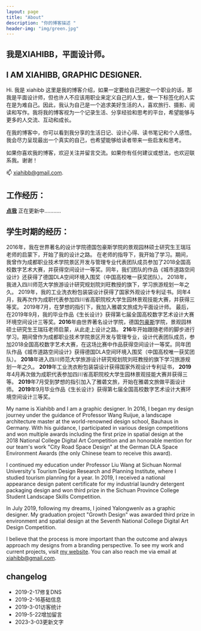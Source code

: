 ```yaml
---
layout: page
title: "About"
description: "你的博客描述 " 
header-img: "img/green.jpg"
---
```



## 我是XIAHIBB，平面设计师。
## I AM XIAHIBB, GRAPHIC DESIGNER.

Hi. 我是 xiahibb 这里是我的博客介绍，如果一定要给自己圈定一个职业的话，那我是平面设计师，但也许人不应该用职业来定义自己的人生，做一下标签化的人实在是为难自己。因此，我认为自己是一个追求美好生活的人，喜欢旅行、摄影、阅读和写作。我将我的博客视为一个记录生活、分享经验和思考的平台，希望能够与更多的人交流、互动和成长。

在我的博客中，你可以看到我分享的生活日记、设计心得、读书笔记和个人感悟。我会尽力呈现最出一个真实的自己，也希望能够给读者带来一些启发和思考。

如果你喜欢我的博客，欢迎关注并留言交流。如果你有任何建议或想法，也欢迎联系我。谢谢！

📫 xiahibb@gmail.com.


## 工作经历：

**[点我](https://huiweishijie.com/milestone/)** 正在更新中...........


## 学生时期的经历：

2016年，我在世界著名的设计学院德国包豪斯学院的景观园林硕士研究生王瑞珏老师的启蒙下，开始了我的设计之路。
在老师的指导下，我开始了学习。期间，我曾作为成都职业技术学院景区开发与管理专业代表团队成员参加了2018全国高校数字艺术大赛，并获得空间设计一等奖。同年，我们团队的作品《城市道路空间设计》还获得了德国DLA空间环境入围奖（中国高校唯一获奖团队）。
2018年，我进入四川师范大学旅游设计研究规划院刘旺教授的旗下，学习旅游规划一年之久。
2019年，我的工业洗衣粉包装袋设计获得了国家外观设计专利证书。同年4月，我再次作为成职代表参加四川省高职院校大学生园林景观技能大赛，并获得三等奖。
2019年7月，在梦想的指引下，我加入雅砻文旅成为平面设计师。
最后，在2019年9月，我的毕业作品《生长设计》获得第七届全国高校数字艺术设计大赛环境空间设计三等奖。**2016**年由世界著名设计学院，德国[包豪斯](https://dwz.cn/AXyo8pVi)学院，景观园林硕士研究生王瑞珏老师启蒙，从此走上设计之路。
**216**年开始跟随老师的脚步进行学习。期间曾作为成都职业技术学院景区开发与管理专业，设计代表团队成员，参加2018全国高校数字艺术大赛，在这场比赛中作品获得空间设计一等奖。同年团队作品《城市道路空间设计》获得德国DLA空间环境入围奖（中国高校唯一获奖团队）。
**2018**年进入四川师范大学旅游设计研究规划院刘旺教授的旗下学习旅游规划一年之久。
**2019**年工业洗衣粉包装袋设计获得国家外观设计专利证书，
**2019**年4月再次做为成职代表参加四川省高职院校大学生园林景观技能大赛并获得三等。
**2019**年7月受到梦想的指引加入了雅砻文旅，开始在雅砻文旅做平面设计师。
**2019**年9月毕业作品《生长设计》获得第七届全国高校数字艺术设计大赛环境空间设计三等奖。

My name is Xiahibb and I am a graphic designer. In 2016, I began my design journey under the guidance of Professor Wang Ruijue, a landscape architecture master at the world-renowned design school, Bauhaus in Germany. With his guidance, I participated in various design competitions and won multiple awards including the first prize in spatial design at the 2018 National College Digital Art Competition and an honorable mention for our team's work "City Road Space Design" at the German DLA Space Environment Awards (the only Chinese team to receive this award).

I continued my education under Professor Liu Wang at Sichuan Normal University's Tourism Design Research and Planning Institute, where I studied tourism planning for a year. In 2019, I received a national appearance design patent certificate for my industrial laundry detergent packaging design and won third prize in the Sichuan Province College Student Landscape Skills Competition.

In July 2019, following my dreams, I joined Yalongwenlv as a graphic designer. My graduation project "Growth Design" was awarded third prize in environment and spatial design at the Seventh National College Digital Art Design Competition.

I believe that the process is more important than the outcome and always approach my designs from a branding perspective. To see my work and current projects, visit [my website](https://huiweishijie.com/milestone/). You can also reach me via email at xiahibb@gmail.com.


## changelog

- 2019-2-17修复DNS
- 2019-2-16基础信息
- 2019-3-01访客统计
- 2019-5-22增加留言
- 2023-3-03更新文字








